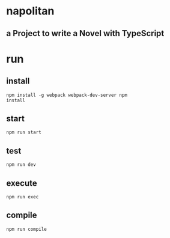 napolitan
===

a Project to write a Novel with TypeScript
---


# run
## install
  <code><pre>npm install -g webpack webpack-dev-server
  npm install</pre></code>

## start
  <code><pre>npm run start</pre></code>

## test
  <code><pre>npm run dev</pre></code>

## execute
  <code><pre>npm run exec</pre></code>

## compile
  <code><pre>npm run compile</pre></code>
